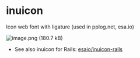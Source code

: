 # inuicon
Icon web font with ligature (used in pplog.net, esa.io)

![image.png (180.7 kB)](https://img.esa.io/uploads/production/attachments/3/2019/12/12/2/0c85c73d-2e07-4311-8ef6-bb60abf5c9a3.png)

- See also inuicon for Rails: [esaio/inuicon-rails](https://github.com/esaio/inuicon-rails)

